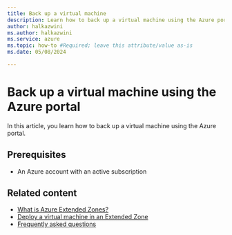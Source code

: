 ```yaml
---
title: Back up a virtual machine
description: Learn how to back up a virtual machine using the Azure portal.
author: halkazwini
ms.author: halkazwini
ms.service: azure
ms.topic: how-to #Required; leave this attribute/value as-is
ms.date: 05/08/2024

---
```


# Back up a virtual machine using the Azure portal

In this article, you learn how to back up a virtual machine using the Azure portal.

## Prerequisites

- An Azure account with an active subscription

## Related content

- [What is Azure Extended Zones?](overview.md)
- [Deploy a virtual machine in an Extended Zone](deploy-vm-portal.md)
- [Frequently asked questions](faq.md)
